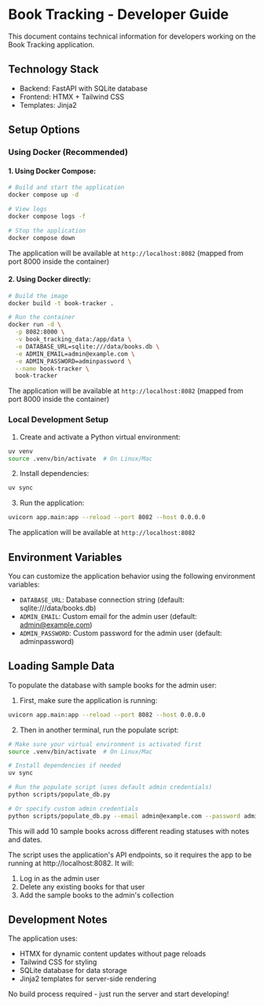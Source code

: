 # Book Tracking - Developer Guide

This document contains technical information for developers working on the Book Tracking application.

## Technology Stack

- Backend: FastAPI with SQLite database
- Frontend: HTMX + Tailwind CSS
- Templates: Jinja2

## Setup Options

### Using Docker (Recommended)

#### 1. Using Docker Compose:
```bash
# Build and start the application
docker compose up -d

# View logs
docker compose logs -f

# Stop the application
docker compose down
```

The application will be available at `http://localhost:8082` (mapped from port 8000 inside the container)

#### 2. Using Docker directly:
```bash
# Build the image
docker build -t book-tracker .

# Run the container
docker run -d \
  -p 8082:8000 \
  -v book_tracking_data:/app/data \
  -e DATABASE_URL=sqlite:///data/books.db \
  -e ADMIN_EMAIL=admin@example.com \
  -e ADMIN_PASSWORD=adminpassword \
  --name book-tracker \
  book-tracker
```

The application will be available at `http://localhost:8082` (mapped from port 8000 inside the container)

### Local Development Setup

1. Create and activate a Python virtual environment:
```bash
uv venv
source .venv/bin/activate  # On Linux/Mac
```

2. Install dependencies:
```bash
uv sync
```

3. Run the application:
```bash
uvicorn app.main:app --reload --port 8082 --host 0.0.0.0
```

The application will be available at `http://localhost:8082`

## Environment Variables

You can customize the application behavior using the following environment variables:
- `DATABASE_URL`: Database connection string (default: sqlite:///data/books.db)
- `ADMIN_EMAIL`: Custom email for the admin user (default: admin@example.com)
- `ADMIN_PASSWORD`: Custom password for the admin user (default: adminpassword)

## Loading Sample Data

To populate the database with sample books for the admin user:

1. First, make sure the application is running:
```bash
uvicorn app.main:app --reload --port 8082 --host 0.0.0.0
```

2. Then in another terminal, run the populate script:
```bash
# Make sure your virtual environment is activated first
source .venv/bin/activate  # On Linux/Mac

# Install dependencies if needed
uv sync

# Run the populate script (uses default admin credentials)
python scripts/populate_db.py

# Or specify custom admin credentials
python scripts/populate_db.py --email admin@example.com --password adminpassword
```

This will add 10 sample books across different reading statuses with notes and dates.

The script uses the application's API endpoints, so it requires the app to be running at http://localhost:8082. It will:
1. Log in as the admin user
2. Delete any existing books for that user
3. Add the sample books to the admin's collection

## Development Notes

The application uses:
- HTMX for dynamic content updates without page reloads
- Tailwind CSS for styling
- SQLite database for data storage
- Jinja2 templates for server-side rendering

No build process required - just run the server and start developing!